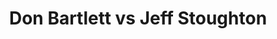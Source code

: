 ---
title: Don Bartlett vs Jeff Stoughton
player1:
  name: Bartlett, Don
  percent: 84
  wins: 1
  losses: 5
player2:
  name: Stoughton, Jeff
  percent: 81
  wins: 5
  losses: 1
games:
- player1:
    team: AB
    position: Lead
    percent: 92
    win: 1
    loss: 0
  player2:
    team: MB
    position: Fourth
    percent: 90
    win: 0
    loss: 1
  event: Brier
  year: 1991
  draw: Round Robin(11)
  score: AB 3 - MB 2
- player1:
    team: AB
    position: Lead
    percent: 75
    win: 0
    loss: 1
  player2:
    team: MB
    position: Fourth
    percent: 65
    win: 1
    loss: 0
  event: Brier
  year: 1996
  draw: Round Robin(5)
  score: MB 7 - AB 6
- player1:
    team: AB
    position: Lead
    percent: 84
    win: 0
    loss: 1
  player2:
    team: MB
    position: Fourth
    percent: 85
    win: 1
    loss: 0
  event: Brier
  year: 1996
  draw: Page 1-2(20)
  score: MB 6 - AB 5
- player1:
    team: AB
    position: Lead
    percent: 80
    win: 0
    loss: 1
  player2:
    team: MB
    position: Fourth
    percent: 78
    win: 1
    loss: 0
  event: Brier
  year: 1996
  draw: Final(22)
  score: MB 8 - AB 7
- player1:
    team: AB
    position: Lead
    percent: 89
    win: 0
    loss: 1
  player2:
    team: MB
    position: Fourth
    percent: 84
    win: 1
    loss: 0
  event: Brier
  year: 2000
  draw: Round Robin(11)
  score: AB 4 - MB 10
- player1:
    team: AB
    position: Lead
    percent: 90
    win: 0
    loss: 1
  player2:
    team: MB
    position: Fourth
    percent: 82
    win: 1
    loss: 0
  event: Brier
  year: 2006
  draw: Round Robin(7)
  score: AB 6 - MB 7
- player1:
    team: MAR
    position: Lead
    percent: 75
    win: 1
    loss: 0
  player2:
    team: STO
    position: Fourth
    percent: 70
    win: 0
    loss: 1
  event: Trials (Men)
  year: 1997
  draw: Round Robin(1)
  score: STO 7 - MAR 8
- player1:
    team: MAR
    position: Lead
    percent: 83
    win: 0
    loss: 1
  player2:
    team: STO
    position: Fourth
    percent: 92
    win: 1
    loss: 0
  event: Trials (Men)
  year: 2001
  draw: Round Robin(4)
  score: STO 8 - MAR 3
---